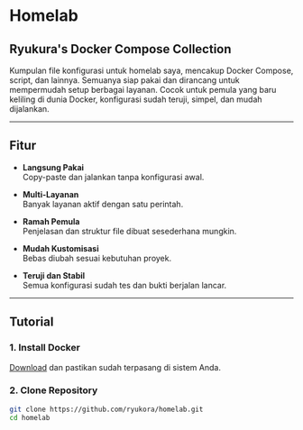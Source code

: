 # Homelab

## Ryukura's Docker Compose Collection

Kumpulan file konfigurasi untuk homelab saya, mencakup Docker Compose, script, dan lainnya. Semuanya siap pakai dan dirancang untuk mempermudah setup berbagai layanan. Cocok untuk pemula yang baru keliling di dunia Docker, konfigurasi sudah teruji, simpel, dan mudah dijalankan.

---

## Fitur

- **Langsung Pakai**  
  Copy-paste dan jalankan tanpa konfigurasi awal.

- **Multi-Layanan**  
  Banyak layanan aktif dengan satu perintah.

- **Ramah Pemula**  
  Penjelasan dan struktur file dibuat sesederhana mungkin.

- **Mudah Kustomisasi**  
  Bebas diubah sesuai kebutuhan proyek.

- **Teruji dan Stabil**  
  Semua konfigurasi sudah tes dan bukti berjalan lancar.

---

## Tutorial

### 1. Install Docker

[Download](https://www.docker.com/get-docker) dan pastikan sudah terpasang di sistem Anda.

### 2. Clone Repository

```bash
git clone https://github.com/ryukora/homelab.git
cd homelab
```
